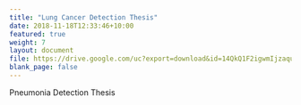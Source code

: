 ```yaml
---
title: "Lung Cancer Detection Thesis"
date: 2018-11-18T12:33:46+10:00
featured: true
weight: 7
layout: document
file: https://drive.google.com/uc?export=download&id=14QkQ1F2igwmIjzaqu4aMAevPL084rd9h
blank_page: false
---
```


 Pneumonia Detection Thesis
